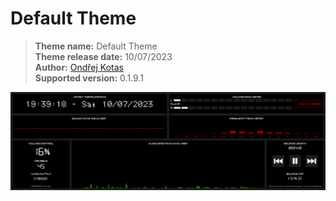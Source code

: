# Default Theme

> **Theme name:** Default Theme            
> **Theme release date:** 10/07/2023          
> **Author:** [Ondřej Kotas](https://krtkovo.eu/)              
> **Supported version:** 0.1.9.1               

<p align="center">
<img src="https://github.com/KRtekTM/AudioSpectrumVisualizer/blob/master/ThemesGallery/Default/preview.gif?raw=true" align="center" alt="Default Theme">
</p>
